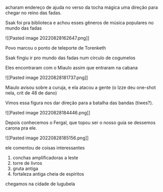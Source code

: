 acharam endereço de ajuda no verso da tocha mágica uma direção para chegar no reino das fadas.

Ssak foi pra biblioteca e achou esses gêneros de música populares no mundo das fadas

![[Pasted image 20220828162647.png]]

Povo marcou o ponto de teleporte de Torenketh

Ssak fingiu ir pro mundo das fadas num círculo de cogumelos

Eles encontraram com o Miaulo assim que entraram na cabana

![[Pasted image 20220828181737.png]]

Miaulo avisou sobre a curuja, e ela atacou a gente (o Izze deu one-shot nela, crit de 48 de dano)

Vimos essa figura nos dar direção para a batalha das bandas (tiwes?).

![[Pasted image 20220828184446.png]]

Depois conhecemos o Fergal, que topou ser o nosso guia se dessemos carona pra ele.

![[Pasted image 20220828185156.png]]

ele comentou de coisas interessantes

1. conchas amplificadoras a leste
2. torre de livros
3. gruta antiga
4. fortaleza antiga cheia de espíritos

chegamos na cidade de lugubela